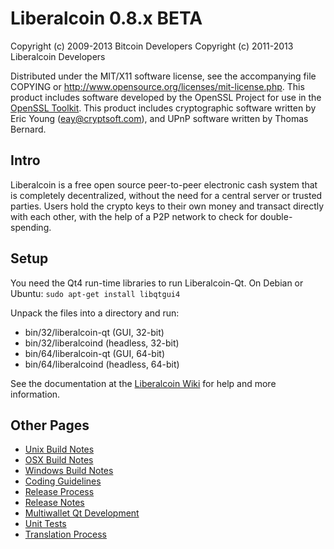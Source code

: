 Liberalcoin 0.8.x BETA
====================

Copyright (c) 2009-2013 Bitcoin Developers
Copyright (c) 2011-2013 Liberalcoin Developers

Distributed under the MIT/X11 software license, see the accompanying
file COPYING or http://www.opensource.org/licenses/mit-license.php.
This product includes software developed by the OpenSSL Project for use in the [OpenSSL Toolkit](http://www.openssl.org/). This product includes
cryptographic software written by Eric Young ([eay@cryptsoft.com](mailto:eay@cryptsoft.com)), and UPnP software written by Thomas Bernard.


Intro
---------------------
Liberalcoin is a free open source peer-to-peer electronic cash system that is
completely decentralized, without the need for a central server or trusted
parties.  Users hold the crypto keys to their own money and transact directly
with each other, with the help of a P2P network to check for double-spending.


Setup
---------------------
You need the Qt4 run-time libraries to run Liberalcoin-Qt. On Debian or Ubuntu:
	`sudo apt-get install libqtgui4`

Unpack the files into a directory and run:

- bin/32/liberalcoin-qt (GUI, 32-bit)
- bin/32/liberalcoind (headless, 32-bit)
- bin/64/liberalcoin-qt (GUI, 64-bit)
- bin/64/liberalcoind (headless, 64-bit)

See the documentation at the [Liberalcoin Wiki](http://liberalcoin.info)
for help and more information.


Other Pages
---------------------
- [Unix Build Notes](build-unix.md)
- [OSX Build Notes](build-osx.md)
- [Windows Build Notes](build-msw.md)
- [Coding Guidelines](coding.md)
- [Release Process](release-process.md)
- [Release Notes](release-notes.md)
- [Multiwallet Qt Development](multiwallet-qt.md)
- [Unit Tests](unit-tests.md)
- [Translation Process](translation_process.md)
